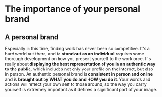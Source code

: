 # The importance of your personal brand

## A personal brand

Especially in this time, finding work has never been so competitive. It's a hard world out there, and to **stand out as an individual** requires some thorough development on how you present yourself to the workforce. It's really about **displaying the best representation of you in an authentic way to the public;** which includes not only your profile on the Internet, but also in person. An authentic personal brand is **consistent in person and online** and is **brought out by WHAT you do and HOW you do it**. Your words and actions will reflect your own self to those around, so the way you carry yourself is extremely important as it defines a significant part of your image.


